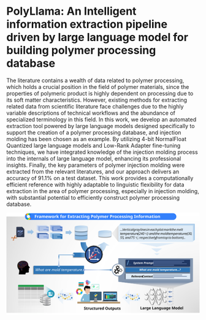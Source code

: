 # PolyLlama: An Intelligent information extraction pipeline driven by large language model for building polymer processing database

  The literature contains a wealth of data related to polymer processing, which holds a crucial position in the field of polymer materials, since the properties of polymeric product is highly dependent on processing due to its soft matter characteristics. However, existing methods for extracting related data from scientific literature face challenges due to the highly variable descriptions of technical workflows and the abundance of specialized terminology in this field. In this work, we develop an automated extraction tool powered by large language models designed specifically to support the creation of a polymer processing database, and injection molding has been chosen as an example. By utilizing 4-bit NormalFloat Quantized large language models and Low-Rank Adapter fine-tuning techniques, we have integrated knowledge of the injection molding process into the internals of large language model, enhancing its professional insights. Finally, the key parameters of polymer injection molding were extracted from the relevant literatures, and our approach delivers an accuracy of 91.1% on a test dataset. This work provides a computationally efficient reference with highly adaptable to linguistic flexibility for data extraction in the area of polymer processing, especially in injection molding, with substantial potential to efficiently construct polymer processing database.

<img src="https://github.com/Sleepykaby/PolyLlama/blob/main/file/picture.svg">

